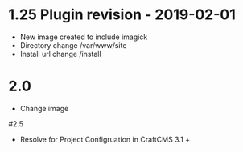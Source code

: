 # 1.25 Plugin revision - 2019-02-01
- New image created to include imagick
- Directory change /var/www/site
- Install url change /install

# 2.0
- Change image

#2.5
- Resolve for Project Configruation in CraftCMS 3.1 +